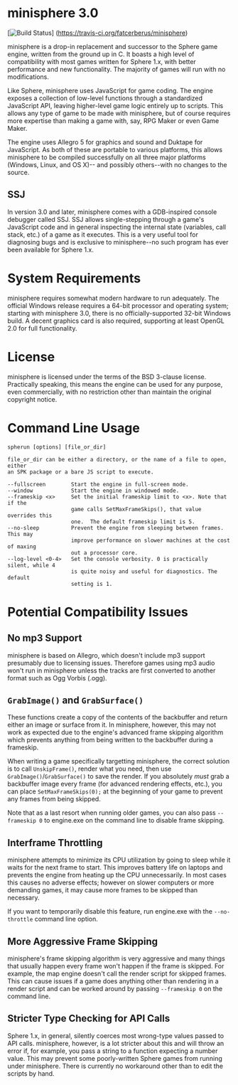 minisphere 3.0
==============

[![Build Status](https://travis-ci.org/fatcerberus/minisphere.svg?branch=master)]
(https://travis-ci.org/fatcerberus/minisphere)

minisphere is a drop-in replacement and successor to the Sphere game engine,
written from the ground up in C.  It boasts a high level of compatibility with
most games written for Sphere 1.x, with better performance and new functionality.
The majority of games will run with no modifications.

Like Sphere, minisphere uses JavaScript for game coding. The engine exposes a
collection of low-level functions through a standardized JavaScript API, leaving
higher-level game logic entirely up to scripts. This allows any type of game to
be made with minisphere, but of course requires more expertise than making a
game with, say, RPG Maker or even Game Maker.

The engine uses Allegro 5 for graphics and sound and Duktape for JavaScript. As
both of these are portable to various platforms, this allows minisphere to be
compiled successfully on all three major platforms (Windows, Linux, and OS X)--
and possibly others--with no changes to the source.

SSJ
---

In version 3.0 and later, minisphere comes with a GDB-inspired console debugger
called SSJ. SSJ allows single-stepping through a game's JavaScript code and
in general inspecting the internal state (variables, call stack, etc.) of a
game as it executes. This is a very useful tool for diagnosing bugs and is
exclusive to minisphere--no such program has ever been available for Sphere 1.x.


System Requirements
===================

minisphere requires somewhat modern hardware to run adequately.  The official
Windows release requires a 64-bit processor and operating system; starting with
minisphere 3.0, there is no officially-supported 32-bit Windows build.  A decent
graphics card is also required, supporting at least OpenGL 2.0 for full
functionality.


License
=======

minisphere is licensed under the terms of the BSD 3-clause license. Practically
speaking, this means the engine can be used for any purpose, even commercially,
with no restriction other than maintain the original copyright notice.


Command Line Usage
==================

```
spherun [options] [file_or_dir]

file_or_dir can be either a directory, or the name of a file to open, either
an SPK package or a bare JS script to execute.

--fullscreen        Start the engine in full-screen mode.
--window            Start the engine in windowed mode.
--frameskip <x>     Set the initial frameskip limit to <x>. Note that if the
					game calls SetMaxFrameSkips(), that value overrides this
                    one.  The default frameskip limit is 5.
--no-sleep          Prevent the engine from sleeping between frames. This may
                    improve performance on slower machines at the cost of maxing
					out a processor core.
--log-level <0-4>   Set the console verbosity. 0 is practically silent, while 4
                    is quite noisy and useful for diagnostics. The default
                    setting is 1.
```


Potential Compatibility Issues
==============================

No mp3 Support
--------------

minisphere is based on Allegro, which doesn't include mp3 support presumably due
to licensing issues. Therefore games using mp3 audio won't run in minisphere
unless the tracks are first converted to another format such as Ogg Vorbis
(.ogg).

`GrabImage()` and `GrabSurface()`
---------------------------------

These functions create a copy of the contents of the backbuffer and return
either an image or surface from it. In minisphere, however, this may not work as
expected due to the engine's advanced frame skipping algorithm which prevents
anything from being written to the backbuffer during a frameskip.

When writing a game specifically targetting minisphere, the correct solution is
to call `UnskipFrame()`, render what you need, then use
`GrabImage()`/`GrabSurface()` to save the render. If you absolutely *must* grab
a backbuffer image every frame (for advanced rendering effects, etc.), you can
place `SetMaxFrameSkips(0);` at the beginning of your game to prevent any frames
from being skipped.

Note that as a last resort when running older games, you can also pass
`--frameskip 0` to engine.exe on the command line to disable frame skipping.

Interframe Throttling
---------------------

minisphere attempts to minimize its CPU utilization by going to sleep while it
waits for the next frame to start. This improves battery life on laptops and
prevents the engine from heating up the CPU unnecessarily. In most cases this
causes no adverse effects; however on slower computers or more demanding games,
it may cause more frames to be skipped than necessary.

If you want to temporarily disable this feature, run engine.exe with the
`--no-throttle` command line option.

More Aggressive Frame Skipping
------------------------------

minisphere's frame skipping algorithm is very aggressive and many things that
usually happen every frame won't happen if the frame is skipped. For example,
the map engine doesn't call the render script for skipped frames. This can cause
issues if a game does anything other than rendering in a render script and can
be worked around by passing `--frameskip 0` on the command line.

Stricter Type Checking for API Calls
------------------------------------

Sphere 1.x, in general, silently coerces most wrong-type values passed to API
calls. minisphere, however, is a lot stricter about this and will throw an error
if, for example, you pass a string to a function expecting a number value. This
may prevent some poorly-written Sphere games from running under minisphere.
There is currently no workaround other than to edit the scripts by hand.
